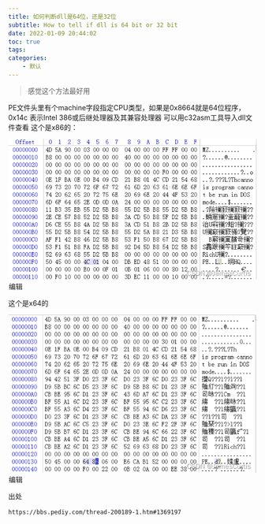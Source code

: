```yaml
---
title: 如何判断dll是64位，还是32位
subtitle: How to tell if dll is 64 bit or 32 bit
date: 2022-01-09 20:44:02
toc: true
tags: 
categories: 
    - 默认
---
```


>  感觉这个方法最好用

PE文件头里有个machine字段指定CPU类型，如果是0x8664就是64位程序，0x14c 表示Intel 386或后继处理器及其兼容处理器
 可以用c32asm工具导入dll文件查看
 这个是x86的：

![img](https://raw.githubusercontent.com/james-curtis/james-curtis.github.io/main/static/images/2d9188566c684db497cb4d7489f047ff.png)![点击并拖拽以移动](data:image/gif;base64,R0lGODlhAQABAPABAP///wAAACH5BAEKAAAALAAAAAABAAEAAAICRAEAOw==)编辑

这个是x64的

![img](https://raw.githubusercontent.com/james-curtis/james-curtis.github.io/main/static/images/5606fe864e7e4b9aaa26da0faba554fb.png)![点击并拖拽以移动](data:image/gif;base64,R0lGODlhAQABAPABAP///wAAACH5BAEKAAAALAAAAAABAAEAAAICRAEAOw==)编辑

 出处

```
https://bbs.pediy.com/thread-200189-1.htm#1369197
```
